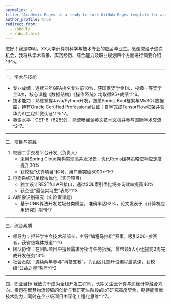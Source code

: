 ```yaml
---
permalink: /
title: "Academic Pages is a ready-to-fork GitHub Pages template for academic personal websites"
author_profile: true
redirect_from: 
  - /about/
  - /about.html
---
```


您好！我是李明，XX大学计算机科学与技术专业的应届毕业生。感谢您给予这次机会，我将从学术背景、实践经历、综合能力及职业规划四个方面进行简要介绍^3^5。

---

 一、学术与技能
- 专业成绩：连续三年GPA排名专业前10%，获国家奖学金1次、校级一等奖学金3次，核心课程《数据结构》《操作系统》均取得95+成绩^1^6。
- 技术能力：熟练掌握Java/Python开发，熟悉Spring Boot框架与MySQL数据库，持有Oracle Certified Professional认证；自学完成TensorFlow框架并获华为AI工程师微认证^1^5^7。
- 英语水平：CET-6（628分），能流畅阅读英文技术文档并参与国际学术交流^2^7。

---

 二、项目与实践
1. 校园二手交易平台开发（负责人）  
   - 采用Spring Cloud架构实现高并发场景，优化Redis缓存策略使响应速度提升30%  
   - 获校级“优秀项目”称号，用户量突破5000+^1^7  
2. 电商系统订单模块优化（实习项目）  
   - 独立设计RESTful API接口，通过SQL索引优化将查询效率提高40%  
   - 获企业“最佳实习生”表彰^1^3  
3. AI图像识别研究（实验室课题）  
   - 基于CNN算法开发垃圾分类模型，准确率达92%，论文发表于《计算机应用研究》期刊^7

---

 三、综合素质
- 领导力：担任学生会技术部部长，主导“编程马拉松”赛事，吸引200+参赛者，获省级媒体报道^1^6  
- 团队协作：在团队项目中擅长需求分析与任务拆解，曾带领5人小组提前2周完成开发任务^3^5  
- 社会贡献：连续两年参与“科技支教”，为山区儿童开设编程启蒙课，获校级“公益之星”称号^1^2

---

 四、职业目标
我致力于成为全栈开发工程师，长期关注云计算与边缘计算融合方向。贵司在智慧物流领域的创新与我研究生阶段的IoT研究高度契合，期待能贡献技术能力，同时在企业级项目中深化工程化思维^1^7。
